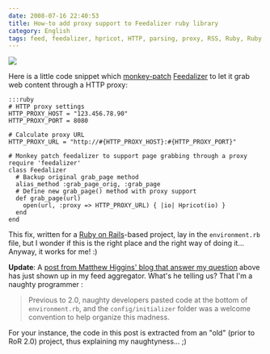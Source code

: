 ```yaml
---
date: 2008-07-16 22:40:53
title: How-to add proxy support to Feedalizer ruby library
category: English
tags: feed, feedalizer, hpricot, HTTP, parsing, proxy, RSS, Ruby, Ruby on Rails
---
```


![](/uploads/2008/feedalizer.png)

Here is a little code snippet which
[monkey-patch](https://en.wikipedia.org/wiki/Monkey_patch)
[Feedalizer](https://termos.vemod.net/feedalizer) to let it grab web content
through a HTTP proxy:

    :::ruby
    # HTTP proxy settings
    HTTP_PROXY_HOST = "123.456.78.90"
    HTTP_PROXY_PORT = 8080

    # Calculate proxy URL
    HTTP_PROXY_URL = "http://#{HTTP_PROXY_HOST}:#{HTTP_PROXY_PORT}"

    # Monkey patch feedalizer to support page grabbing through a proxy
    require 'feedalizer'
    class Feedalizer
      # Backup original grab_page method
      alias_method :grab_page_orig, :grab_page
      # Define new grab_page() method with proxy support
      def grab_page(url)
        open(url, :proxy => HTTP_PROXY_URL) { |io| Hpricot(io) }
      end
    end

This fix, written for a [Ruby on Rails](https://www.rubyonrails.org)-based
project, lay in the `environment.rb` file, but I wonder if this is the right
place and the right way of doing it... Anyway, it works for me! :)

**Update**: A
[post from Matthew Higgins' blog that answer my question](https://www.strictlyuntyped.com/2008/06/rails-where-to-put-other-files.html)
above has just shown up in my feed aggregator. What's he telling us? That I'm a
naughty programmer :

> Previous to 2.0, naughty developers pasted code at the bottom of
`environment.rb`, and the `config/initializer` folder was a welcome convention
to help organize this madness.

For your instance, the code in this post is extracted from an "old" (prior to
RoR 2.0) project, thus explaining my naughtyness... ;)
